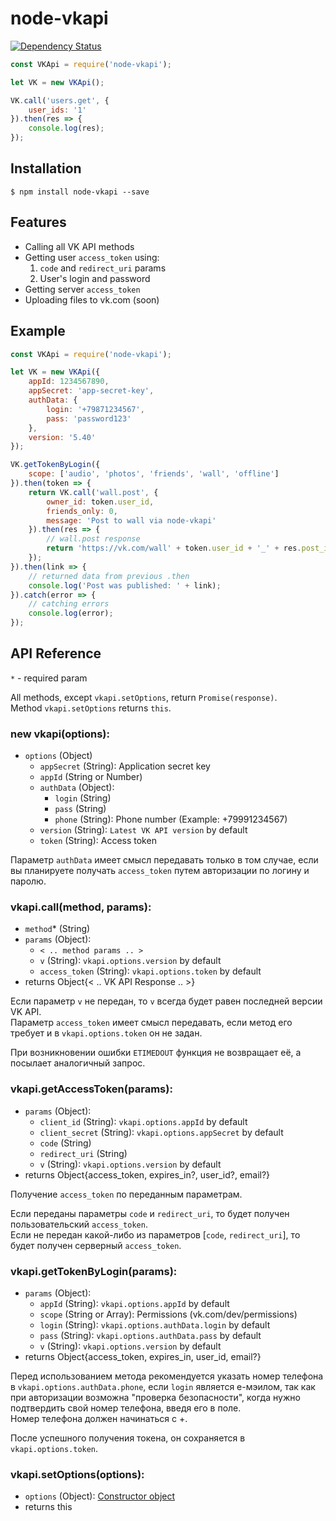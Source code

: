 # node-vkapi

[![Dependency Status](https://david-dm.org/olnaz/node-vkapi.svg)](https://david-dm.org/olnaz/node-vkapi)

```javascript
const VKApi = require('node-vkapi');

let VK = new VKApi();

VK.call('users.get', {
    user_ids: '1'
}).then(res => {
    console.log(res);
});
```

## Installation

    $ npm install node-vkapi --save
    
## Features

* Calling all VK API methods
* Getting user `access_token` using:
    1. `code` and `redirect_uri` params
    2. User's login and password
* Getting server `access_token`
* Uploading files to vk.com (soon)

## Example

```javascript
const VKApi = require('node-vkapi');

let VK = new VKApi({
    appId: 1234567890, 
    appSecret: 'app-secret-key', 
    authData: {
        login: '+79871234567', 
        pass: 'password123'
    }, 
    version: '5.40'
});

VK.getTokenByLogin({
    scope: ['audio', 'photos', 'friends', 'wall', 'offline']
}).then(token => {
    return VK.call('wall.post', {
        owner_id: token.user_id, 
        friends_only: 0, 
        message: 'Post to wall via node-vkapi'
    }).then(res => {
        // wall.post response
        return 'https://vk.com/wall' + token.user_id + '_' + res.post_id;
    });
}).then(link => {
    // returned data from previous .then
    console.log('Post was published: ' + link);
}).catch(error => {
    // catching errors
    console.log(error);
});
```

## API Reference

`*` - required param

All methods, except `vkapi.setOptions`, return `Promise(response)`.  
Method `vkapi.setOptions` returns `this`.

### new vkapi(options):
* `options` (Object)
    * `appSecret` (String): Application secret key
    * `appId` (String or Number)
    * `authData` (Object):
        * `login` (String)
        * `pass` (String)
        * `phone` (String): Phone number (Example: +79991234567)
    * `version` (String): `Latest VK API version` by default
    * `token` (String): Access token


Параметр `authData` имеет смысл передавать только в том случае, если вы планируете получать `access_token` путем авторизации по логину и паролю.

### vkapi.call(method, params):  
* `method`* (String)
* `params` (Object):
    * `< .. method params .. >`
    * `v` (String): `vkapi.options.version` by default
    * `access_token` (String): `vkapi.options.token` by default
* returns Object{< .. VK API Response .. >}

Если параметр `v` не передан, то `v` всегда будет равен последней версии VK API.  
Параметр `access_token` имеет смысл передавать, если метод его требует и в `vkapi.options.token` он не задан. 

При возникновении ошибки `ETIMEDOUT` функция не возвращает её, а посылает аналогичный запрос. 

### vkapi.getAccessToken(params):  
* `params` (Object):
    * `client_id` (String): `vkapi.options.appId` by default
    * `client_secret` (String): `vkapi.options.appSecret` by default
    * `code` (String)
    * `redirect_uri` (String)
    * `v` (String): `vkapi.options.version` by default
* returns Object{access_token, expires_in?, user_id?, email?}

Получение `access_token` по переданным параметрам. 

Если переданы параметры `code` и `redirect_uri`, то будет получен пользовательский `access_token`.  
Если не передан какой-либо из параметров [`code`, `redirect_uri`], то будет получен серверный `access_token`.

### vkapi.getTokenByLogin(params):  
* `params` (Object):
    * `appId` (String): `vkapi.options.appId` by default
    * `scope` (String or Array): Permissions (vk.com/dev/permissions)
    * `login` (String): `vkapi.options.authData.login` by default
    * `pass` (String): `vkapi.options.authData.pass` by default
    * `v` (String): `vkapi.options.version` by default
* returns Object{access_token, expires_in, user_id, email?}

Перед использованием метода рекомендуется указать номер телефона в `vkapi.options.authData.phone`, если `login` является е-мэилом, так как при авторизации возможна "проверка безопасности", когда нужно подтвердить свой номер телефона, введя его в поле.  
Номер телефона должен начинаться с +.  

После успешного получения токена, он сохраняется в `vkapi.options.token`.

### vkapi.setOptions(options):  
* `options` (Object): [Constructor object](#new-vkapi-options)
* returns this
